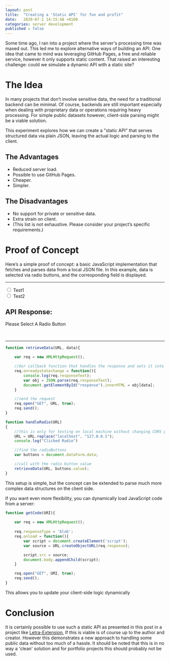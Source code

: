 ```yaml
---
layout: post
title:  "Creating a 'Static API' for fun and profit"
date:   2020-07-1 14:15:48 +0100
categories: server development
published : false
---
```


Some time ago, I ran into a project where the server's processing time was maxed out. This led me to explore alternative ways of building an API. One idea that came to mind was leveraging GitHub Pages, a free and reliable service, however it only supports static content. That raised an interesting challenge: could we simulate a dynamic API with a static site?



# The Idea

In many projects that don’t involve sensitive data, the need for a traditional backend can be minimal. 
Of course, backends are still important especially when dealing with proprietary data or operations requiring heavy processing. For simple public datasets however, client-side parsing might be a viable solution.

This experiment explores how we can create a "static API" that serves structured data via plain JSON, leaving the actual logic and parsing to the client.


## The Advantages

* Reduced server load.
* Possible to use GitHub Pages.
* Cheaper.
* Simpler.

## The Disadvantages

* No support for private or sensitive data.
* Extra strain on client.
* (This list is not exhaustive. Please consider your project’s specific requirements.)

# Proof of Concept

Here’s a simple proof of concept: a basic JavaScript implementation that fetches and parses data from a local JSON file. In this example, data is selected via radio buttons, and the corresponding field is displayed.


------



<script src="{{base.url}}/assets/retriver.js"></script>
<form name="dataForm">
    <input type="radio" id="test1" name="data" value="test1" onclick="handleRadio('{{"/assets/data.json" | absolute_url}}' )" />
    <label for="test1">Test1</label><br>
    <input type="radio" id="test2" name="data" value="test2" onclick="handleRadio('{{"/assets/data.json" | absolute_url}}' )" />
    <label for="test2">Test2</label><br>
</form>
<h2>
    API Response:
</h2>
<p id="response">Please Select A Radio Button</p><br>

------

```javascript
function retrieveData(URL, data){

    var req = new XMLHttpRequest();

    //Our callback function that handles the response and sets it into the <p> tag
    req.onreadystatechange = function(){
        console.log(req.responseText);
        var obj = JSON.parse(req.responseText);
        document.getElementById("response").innerHTML = obj[data];
    }

    //send the request
    req.open("GET", URL, true);
    req.send();
}

function handleRadio(URL)
{
    //this is only for testing on local machine without changing CORS policy
    URL = URL.replace("localhost", "127.0.0.1");
    console.log("Clicked Radio")

    //find the radioButtons
    var buttons = document.dataForm.data;

    //call with the radio button value
    retrieveData(URL, buttons.value);
}
```

This setup is simple, but the concept can be extended to parse much more complex data structures on the client side.

If you want even more flexibility, you can dynamically load JavaScript code from a server:
```javascript
function getCode(URI){
    
    var req = new XMLHttpRequest();
    
    req.responseType = 'blob';
    req.onload = function(){
        var script = document.createElement('script');
        var source = URL.createObjectURL(req.response);

        script.src = source;
        document.body.appendChild(script);
    }

    req.open("GET", URI, true);
    req.send();
}
```

This allows you to update your client-side logic dynamically


# Conclusion

It is certainly possible to use such a static API as presented in this post in a project like [Letra-Extension](https://github.com/jayehernandez/letra-extension), If this is viable is of course up to the author and creator. However this demonstrates a new approach to handling some public data without too much of a hassle. It should be noted that this is in no way a 'clean' solution and for portfolio projects this should probably not be used.
